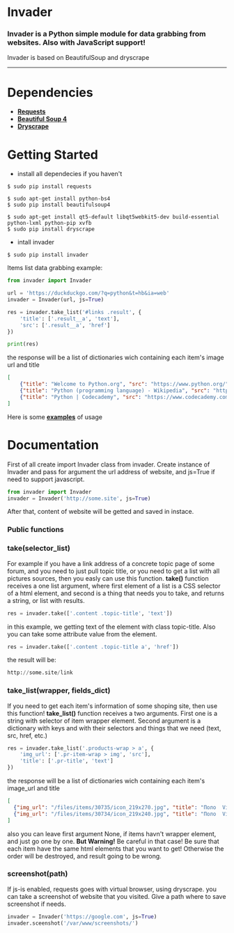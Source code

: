 Invader
============
### Invader is a Python simple module for data grabbing from websites. Also with JavaScript support!

Invader is based on BeautifulSoup and dryscrape

---

Dependencies
============
* **[Requests](http://docs.python-requests.org/en/master/)**
* **[Beautiful Soup 4](https://www.crummy.com/software/BeautifulSoup/)**
* **[Dryscrape](https://github.com/niklasb/dryscrape)**

Getting Started
============
* install all dependecies if you haven't
```
$ sudo pip install requests
```
```
$ sudo apt-get install python-bs4
$ sudo pip install beautifulsoup4
```
```
$ sudo apt-get install qt5-default libqt5webkit5-dev build-essential python-lxml python-pip xvfb
$ sudo pip install dryscrape
```
* intall invader
```
$ sudo pip install invader
```


Items list data grabbing example:

```python
from invader import Invader

url = 'https://duckduckgo.com/?q=python&t=hb&ia=web'
invader = Invader(url, js=True)

res = invader.take_list('#links .result', {
    'title': ['.result__a', 'text'],
    'src': ['.result__a', 'href']
})

print(res)

```
the response will be a list of dictionaries wich containing each item's image url and title

```json
[
    {"title": "Welcome to Python.org", "src": "https://www.python.org/"},
    {"title": "Python (programming language) - Wikipedia", "src": "https://en.wikipedia.org/wiki/Python_%28programming_language%29"},
    {"title": "Python | Codecademy", "src": "https://www.codecademy.com/learn/python"}
]
```

Here is some **[examples](https://github.com/rootKot/invader/tree/master/examples)** of usage


Documentation
============

First of all create import Invader class from invader.
Create instance of Invader and pass for argument the url address of website, and js=True if need to support javascript.

```python
from invader import Invader
invader = Invader('http://some.site', js=True)
```

After that, content of website will be getted and saved in instace.

### **Public functions**

### take(selector_list)
 For example if you have a link address of a concrete topic page of some forum, and you need to just pull topic title, or you need to get a list with all pictures sources, then you easly can use this function.
**take()** function receives a one list argument, where first element of a list is a CSS selector of a html element, and second is a thing that needs you to take, and returns a string, or list with results.

```python
res = invader.take(['.content .topic-title', 'text'])
```
in this example, we getting text of the element with class topic-title.
Also you can take some attribute value from the element.

```python
res = invader.take(['.content .topic-title a', 'href'])
```
the result will be:

```python
http://some.site/link
```


### take_list(wrapper, fields_dict)
If you need to get each item's information of some shoping site, then use this function!
**take_list()** function receives a two arguments. First one is a string with selector of item wrapper element.
Second argument is a dictionary with keys and with their selectors and things that we need (text, src, href, etc.)

```python
res = invader.take_list('.products-wrap > a', {
    'img_url': ['.pr-item-wrap > img', 'src'],
    'title': ['.pr-title', 'text']
})
```
the response will be a list of dictionaries wich containing each item's image_url and title

```json
[
  {"img_url": "/files/items/30735/icon_219x270.jpg", "title": "Поло  Vit 16 9713tr"},
  {"img_url": "/files/items/30734/icon_219x240.jpg", "title": "Поло  Vit 16 9713tr"}
]
```

also you can leave first argument None, if items havn't wrapper element, and just go one by one.
**But Warning!** Be careful in that case!
Be sure that each item have the same html elements that you want to get! Otherwise the order will be destroyed, and result going to be wrong.

### screenshot(path)
If js-is enabled, requests goes with virtual browser, using dryscrape.
you can take a screenshot of website that you visited.
Give a path where to save screenshot if needs.
```python
invader = Invader('https://google.com', js=True)
invader.sceenshot('/var/www/screenshots/')
```

